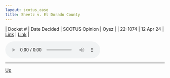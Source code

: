```yaml
---
layout: scotus_case
title: Sheetz v. El Dorado County
---
```


| Docket # | Date Decided | SCOTUS Opinion | Oyez |
| 22-1074 | 12 Apr 24 | [Link](https://www.supremecourt.gov/opinions/23pdf/601us2r14_00m5.pdf) | [Link](https://www.oyez.org/cases/2023/22-1074) |

<audio controls>
   <source src='./resources/22-1074.mp3' type='audio/mpeg'>
</audio>

<object data='./resources/22-1074.pdf' type='application/pdf'></object>

---

[Up](./README.md)